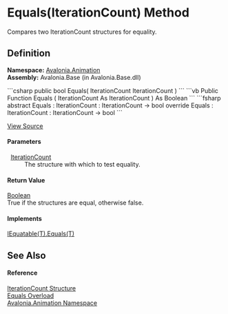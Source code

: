 # Equals(IterationCount) Method


Compares two IterationCount structures for equality.



## Definition
**Namespace:** <a href="N_Avalonia_Animation">Avalonia.Animation</a>  
**Assembly:** Avalonia.Base (in Avalonia.Base.dll)

<Tabs groupId="api-code-preview">
<TabItem value="csharp" label="C#">
```csharp
public bool Equals(
	IterationCount IterationCount
)
```
</TabItem>
<TabItem value="vb" label="VB">
```vb
Public Function Equals ( 
	IterationCount As IterationCount
) As Boolean
```
</TabItem>
<TabItem value="fsharp" label="F#">
```fsharp
abstract Equals : 
        IterationCount : IterationCount -> bool 
override Equals : 
        IterationCount : IterationCount -> bool 
```
</TabItem>
</Tabs>



<a href="https://github.com/AvaloniaUI/Avalonia/tree/master/src/Avalonia.Base/Animation/IterationCount.cs#L122" title="View the source code">View Source</a>



#### Parameters
<dl><dt>  <a href="T_Avalonia_Animation_IterationCount">IterationCount</a></dt><dd>The structure with which to test equality.</dd></dl>

#### Return Value
<a href="https://learn.microsoft.com/dotnet/api/system.boolean" target="_blank" rel="noopener noreferrer">Boolean</a>  
True if the structures are equal, otherwise false.

#### Implements
<a href="https://learn.microsoft.com/dotnet/api/system.iequatable-1.equals" target="_blank" rel="noopener noreferrer">IEquatable(T).Equals(T)</a>  


## See Also


#### Reference
<a href="T_Avalonia_Animation_IterationCount">IterationCount Structure</a>  
<a href="Overload_Avalonia_Animation_IterationCount_Equals">Equals Overload</a>  
<a href="N_Avalonia_Animation">Avalonia.Animation Namespace</a>  

